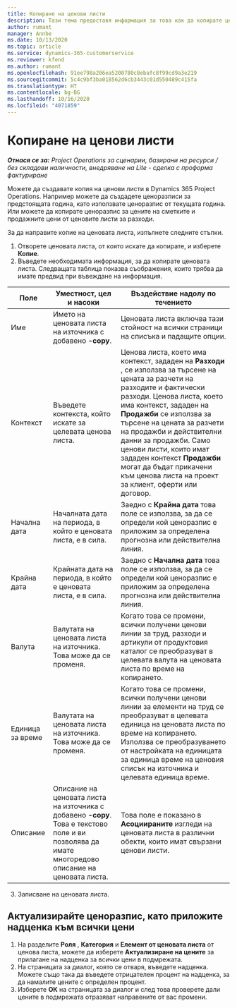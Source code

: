 ```yaml
---
title: Копиране на ценови листи
description: Тази тема предоставя информация за това как да копирате ценови листи в Project Operations.
author: rumant
manager: Annbe
ms.date: 10/13/2020
ms.topic: article
ms.service: dynamics-365-customerservice
ms.reviewer: kfend
ms.author: rumant
ms.openlocfilehash: 91ee798a206ea5200780c8ebafc8f99cd9a3e219
ms.sourcegitcommit: 5c4c9bf3ba018562d6cb3443c01d550489c415fa
ms.translationtype: HT
ms.contentlocale: bg-BG
ms.lasthandoff: 10/16/2020
ms.locfileid: "4071859"
---
```

# <a name="copy-price-lists"></a>Копиране на ценови листи

_**Отнася се за:** Project Operations за сценарии, базирани на ресурси / без складови наличности, внедряване на Lite - сделка с проформа фактуриране_

Можете да създавате копия на ценови листи в Dynamics 365 Project Operations. Например можете да създадете ценоразписи за предстоящата година, като използвате ценоразпис от текущата година.  Или можете да копирате ценоразпис за цените на сметките и продажните цени от ценовите листи за разходи. 

За да направите копие на ценовата листа, изпълнете следните стъпки.

1. Отворете ценовата листа, от която искате да копирате, и изберете **Копие**.
2. Въведете необходимата информация, за да копирате ценовата листа. Следващата таблица показва съображения, които трябва да имате предвид при въвеждане на информация.

| Поле | Уместност, цел и насоки | Въздействие надолу по течението |
| --- | --- | --- |
| Име | Името на ценовата листа на източника с добавено **-copy**. | Ценовата листа включва тази стойност на всички страници на списъка и падащите опции. |
| Контекст | Въведете контекста, който искате за целевата ценова листа. | Ценова листа, което има контекст, зададен на **Разходи** , се използва за търсене на цената за разчети на разходите и фактически разходи. Ценова листа, което има контекст, зададен на **Продажби** се използва за търсене на цената за разчети на продажби и действителни данни за продажби. Само ценови листи, които имат зададен контекст **Продажби** могат да бъдат прикачени към ценова листа на проект за клиент, оферти или договор. |
| Начална дата | Началната дата на периода, в който е ценовата листа, е в сила. | Заедно с **Крайна дата** това поле се използва, за да се определи кой ценоразпис е приложим за определена прогнозна или действителна линия. |
| Крайна дата | Крайната дата на периода, в който е ценовата листа, е в сила. | Заедно с **Начална дата** това поле се използва, за да се определи кой ценоразпис е приложим за определена прогнозна или действителна линия. |
| Валута | Валутата на ценовата листа на източника. Това може да се променя. | Когато това се промени, всички получени ценови линии за труд, разходи и артикули от продуктовия каталог се преобразуват в целевата валута на ценовата листа по време на копирането. |
| Единица за време | Валутата на ценовата листа на източника. Това може да се променя. | Когато това се промени, всички получени ценови линии за елементи на труд се преобразуват в целевата единица на ценовата листа по време на копирането. Използва се преобразуването от настройката на единицата за единица време на ценовия списък на източника и целевата единица време. |
| Описание | Описание на ценовата листа на източника с добавено **-copy**. Това е текстово поле и ви позволява да имате многоредово описание на ценовата листа. | Това поле е показано в **Асоциираните** изгледи на ценовата листа в различни обекти, които имат свързани ценови листи. |

3. Записване на ценовата листа. 

## <a name="update-a-price-list-by-applying-a-mark-up-to-all-the-prices"></a>Актуализирайте ценоразпис, като приложите надценка към всички цени

1. На разделите **Роля** , **Категория** и **Елемент от ценовата листа** от ценова листа, можете да изберете **Актуализиране на цените** за прилагане на надценка за всички цени в подмрежата. 
2. На страницата за диалог, която се отваря, въведете надценка. Можете също така да въведете отрицателен процент на надценка, за да намалите цените с определен процент. 
3. Изберете **ОК** на страницата за диалог и след това проверете дали цените в подмрежата отразяват направените от вас промени.
